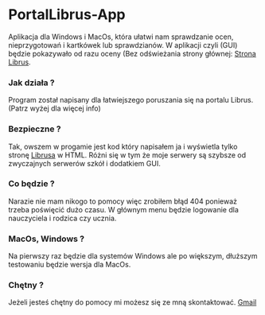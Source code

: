 # PortalLibrus-App
Aplikacja dla Windows i MacOs, która ułatwi nam sprawdzanie ocen, nieprzygotowań i kartkówek lub sprawdzianów. W aplikacji czyli (GUI) będzie pokazywało od razu oceny (Bez odświeżania strony głównej: [Strona Librus](https://portal.librus.pl/rodzina).
### Jak działa ?
Program został napisany dla łatwiejszego poruszania się na portalu Librus. (Patrz wyżej dla więcej info)
### Bezpieczne ?
Tak, owszem w progamie jest kod który napisałem ja i wyświetla tylko stronę [Librusa](https://portal.librus.pl/rodzina) w HTML. Różni się w tym że moje serwery są szybsze od zwyczajnych serwerów szkół i dodatkiem GUI.
### Co będzie ?
Narazie nie mam nikogo to pomocy więc zrobiłem błąd 404 ponieważ trzeba poświęcić dużo czasu. W głównym menu będzie logowanie dla nauczyciela i rodzica czy ucznia.
### MacOs, Windows ?
Na pierwszy raz będzie dla systemów Windows ale po większym, dłuższym testowaniu będzie wersja dla MacOs.
### Chętny ?
Jeżeli jesteś chętny do pomocy mi możesz się ze mną skontaktować.
[Gmail](chentnickimilosz@gmail.com)
